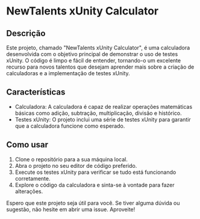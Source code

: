 # NewTalents xUnity Calculator

## Descrição
Este projeto, chamado "NewTalents xUnity Calculator", é uma calculadora desenvolvida com o objetivo principal de demonstrar o uso de testes xUnity. O código é limpo e fácil de entender, tornando-o um excelente recurso para novos talentos que desejam aprender mais sobre a criação de calculadoras e a implementação de testes xUnity.

## Características
- Calculadora: A calculadora é capaz de realizar operações matemáticas básicas como adição, subtração, multiplicação, divisão e histórico.
- Testes xUnity: O projeto inclui uma série de testes xUnity para garantir que a calculadora funcione como esperado.

## Como usar
1. Clone o repositório para a sua máquina local.
2. Abra o projeto no seu editor de código preferido.
3. Execute os testes xUnity para verificar se tudo está funcionando corretamente.
4. Explore o código da calculadora e sinta-se à vontade para fazer alterações.

Espero que este projeto seja útil para você. Se tiver alguma dúvida ou sugestão, não hesite em abrir uma issue. Aproveite!
